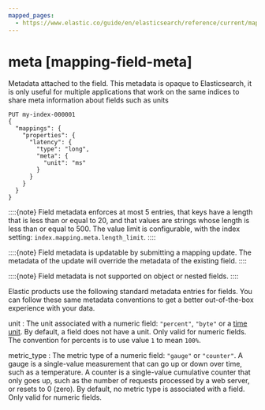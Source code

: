 ```yaml
---
mapped_pages:
  - https://www.elastic.co/guide/en/elasticsearch/reference/current/mapping-field-meta.html
---
```


# meta [mapping-field-meta]

Metadata attached to the field. This metadata is opaque to Elasticsearch, it is only useful for multiple applications that work on the same indices to share meta information about fields such as units

```console
PUT my-index-000001
{
  "mappings": {
    "properties": {
      "latency": {
        "type": "long",
        "meta": {
          "unit": "ms"
        }
      }
    }
  }
}
```

::::{note}
Field metadata enforces at most 5 entries, that keys have a length that is less than or equal to 20, and that values are strings whose length is less than or equal to 500.
The value limit is configurable, with the index setting: `index.mapping.meta.length_limit`.
::::


::::{note}
Field metadata is updatable by submitting a mapping update. The metadata of the update will override the metadata of the existing field.
::::


::::{note}
Field metadata is not supported on object or nested fields.
::::


Elastic products use the following standard metadata entries for fields. You can follow these same metadata conventions to get a better out-of-the-box experience with your data.

unit
:   The unit associated with a numeric field: `"percent"`, `"byte"` or a [time unit](/reference/elasticsearch/rest-apis/api-conventions.md#time-units). By default, a field does not have a unit. Only valid for numeric fields. The convention for percents is to use value `1` to mean `100%`.

metric_type
:   The metric type of a numeric field: `"gauge"` or `"counter"`. A gauge is a single-value measurement that can go up or down over time, such as a temperature. A counter is a single-value cumulative counter that only goes up, such as the number of requests processed by a web server, or resets to 0 (zero). By default, no metric type is associated with a field. Only valid for numeric fields.

